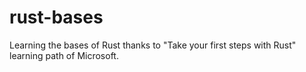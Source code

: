 # rust-bases
Learning the bases of Rust thanks to "Take your first steps with Rust" learning path of Microsoft.
